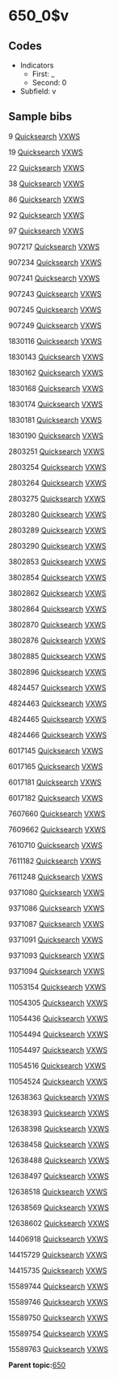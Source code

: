 # 650\_0$v

## Codes

-   Indicators
    -   First: \_
    -   Second: 0
-   Subfield: v

## Sample bibs

9 [Quicksearch](https://search.library.yale.edu/catalog/9) [VXWS](http://prodorbis.library.yale.edu:7014/vxws/GetHoldingsService?bibId=9)

19 [Quicksearch](https://search.library.yale.edu/catalog/19) [VXWS](http://prodorbis.library.yale.edu:7014/vxws/GetHoldingsService?bibId=19)

22 [Quicksearch](https://search.library.yale.edu/catalog/22) [VXWS](http://prodorbis.library.yale.edu:7014/vxws/GetHoldingsService?bibId=22)

38 [Quicksearch](https://search.library.yale.edu/catalog/38) [VXWS](http://prodorbis.library.yale.edu:7014/vxws/GetHoldingsService?bibId=38)

86 [Quicksearch](https://search.library.yale.edu/catalog/86) [VXWS](http://prodorbis.library.yale.edu:7014/vxws/GetHoldingsService?bibId=86)

92 [Quicksearch](https://search.library.yale.edu/catalog/92) [VXWS](http://prodorbis.library.yale.edu:7014/vxws/GetHoldingsService?bibId=92)

97 [Quicksearch](https://search.library.yale.edu/catalog/97) [VXWS](http://prodorbis.library.yale.edu:7014/vxws/GetHoldingsService?bibId=97)

907217 [Quicksearch](https://search.library.yale.edu/catalog/907217) [VXWS](http://prodorbis.library.yale.edu:7014/vxws/GetHoldingsService?bibId=907217)

907234 [Quicksearch](https://search.library.yale.edu/catalog/907234) [VXWS](http://prodorbis.library.yale.edu:7014/vxws/GetHoldingsService?bibId=907234)

907241 [Quicksearch](https://search.library.yale.edu/catalog/907241) [VXWS](http://prodorbis.library.yale.edu:7014/vxws/GetHoldingsService?bibId=907241)

907243 [Quicksearch](https://search.library.yale.edu/catalog/907243) [VXWS](http://prodorbis.library.yale.edu:7014/vxws/GetHoldingsService?bibId=907243)

907245 [Quicksearch](https://search.library.yale.edu/catalog/907245) [VXWS](http://prodorbis.library.yale.edu:7014/vxws/GetHoldingsService?bibId=907245)

907249 [Quicksearch](https://search.library.yale.edu/catalog/907249) [VXWS](http://prodorbis.library.yale.edu:7014/vxws/GetHoldingsService?bibId=907249)

1830116 [Quicksearch](https://search.library.yale.edu/catalog/1830116) [VXWS](http://prodorbis.library.yale.edu:7014/vxws/GetHoldingsService?bibId=1830116)

1830143 [Quicksearch](https://search.library.yale.edu/catalog/1830143) [VXWS](http://prodorbis.library.yale.edu:7014/vxws/GetHoldingsService?bibId=1830143)

1830162 [Quicksearch](https://search.library.yale.edu/catalog/1830162) [VXWS](http://prodorbis.library.yale.edu:7014/vxws/GetHoldingsService?bibId=1830162)

1830168 [Quicksearch](https://search.library.yale.edu/catalog/1830168) [VXWS](http://prodorbis.library.yale.edu:7014/vxws/GetHoldingsService?bibId=1830168)

1830174 [Quicksearch](https://search.library.yale.edu/catalog/1830174) [VXWS](http://prodorbis.library.yale.edu:7014/vxws/GetHoldingsService?bibId=1830174)

1830181 [Quicksearch](https://search.library.yale.edu/catalog/1830181) [VXWS](http://prodorbis.library.yale.edu:7014/vxws/GetHoldingsService?bibId=1830181)

1830190 [Quicksearch](https://search.library.yale.edu/catalog/1830190) [VXWS](http://prodorbis.library.yale.edu:7014/vxws/GetHoldingsService?bibId=1830190)

2803251 [Quicksearch](https://search.library.yale.edu/catalog/2803251) [VXWS](http://prodorbis.library.yale.edu:7014/vxws/GetHoldingsService?bibId=2803251)

2803254 [Quicksearch](https://search.library.yale.edu/catalog/2803254) [VXWS](http://prodorbis.library.yale.edu:7014/vxws/GetHoldingsService?bibId=2803254)

2803264 [Quicksearch](https://search.library.yale.edu/catalog/2803264) [VXWS](http://prodorbis.library.yale.edu:7014/vxws/GetHoldingsService?bibId=2803264)

2803275 [Quicksearch](https://search.library.yale.edu/catalog/2803275) [VXWS](http://prodorbis.library.yale.edu:7014/vxws/GetHoldingsService?bibId=2803275)

2803280 [Quicksearch](https://search.library.yale.edu/catalog/2803280) [VXWS](http://prodorbis.library.yale.edu:7014/vxws/GetHoldingsService?bibId=2803280)

2803289 [Quicksearch](https://search.library.yale.edu/catalog/2803289) [VXWS](http://prodorbis.library.yale.edu:7014/vxws/GetHoldingsService?bibId=2803289)

2803290 [Quicksearch](https://search.library.yale.edu/catalog/2803290) [VXWS](http://prodorbis.library.yale.edu:7014/vxws/GetHoldingsService?bibId=2803290)

3802853 [Quicksearch](https://search.library.yale.edu/catalog/3802853) [VXWS](http://prodorbis.library.yale.edu:7014/vxws/GetHoldingsService?bibId=3802853)

3802854 [Quicksearch](https://search.library.yale.edu/catalog/3802854) [VXWS](http://prodorbis.library.yale.edu:7014/vxws/GetHoldingsService?bibId=3802854)

3802862 [Quicksearch](https://search.library.yale.edu/catalog/3802862) [VXWS](http://prodorbis.library.yale.edu:7014/vxws/GetHoldingsService?bibId=3802862)

3802864 [Quicksearch](https://search.library.yale.edu/catalog/3802864) [VXWS](http://prodorbis.library.yale.edu:7014/vxws/GetHoldingsService?bibId=3802864)

3802870 [Quicksearch](https://search.library.yale.edu/catalog/3802870) [VXWS](http://prodorbis.library.yale.edu:7014/vxws/GetHoldingsService?bibId=3802870)

3802876 [Quicksearch](https://search.library.yale.edu/catalog/3802876) [VXWS](http://prodorbis.library.yale.edu:7014/vxws/GetHoldingsService?bibId=3802876)

3802885 [Quicksearch](https://search.library.yale.edu/catalog/3802885) [VXWS](http://prodorbis.library.yale.edu:7014/vxws/GetHoldingsService?bibId=3802885)

3802896 [Quicksearch](https://search.library.yale.edu/catalog/3802896) [VXWS](http://prodorbis.library.yale.edu:7014/vxws/GetHoldingsService?bibId=3802896)

4824457 [Quicksearch](https://search.library.yale.edu/catalog/4824457) [VXWS](http://prodorbis.library.yale.edu:7014/vxws/GetHoldingsService?bibId=4824457)

4824463 [Quicksearch](https://search.library.yale.edu/catalog/4824463) [VXWS](http://prodorbis.library.yale.edu:7014/vxws/GetHoldingsService?bibId=4824463)

4824465 [Quicksearch](https://search.library.yale.edu/catalog/4824465) [VXWS](http://prodorbis.library.yale.edu:7014/vxws/GetHoldingsService?bibId=4824465)

4824466 [Quicksearch](https://search.library.yale.edu/catalog/4824466) [VXWS](http://prodorbis.library.yale.edu:7014/vxws/GetHoldingsService?bibId=4824466)

6017145 [Quicksearch](https://search.library.yale.edu/catalog/6017145) [VXWS](http://prodorbis.library.yale.edu:7014/vxws/GetHoldingsService?bibId=6017145)

6017165 [Quicksearch](https://search.library.yale.edu/catalog/6017165) [VXWS](http://prodorbis.library.yale.edu:7014/vxws/GetHoldingsService?bibId=6017165)

6017181 [Quicksearch](https://search.library.yale.edu/catalog/6017181) [VXWS](http://prodorbis.library.yale.edu:7014/vxws/GetHoldingsService?bibId=6017181)

6017182 [Quicksearch](https://search.library.yale.edu/catalog/6017182) [VXWS](http://prodorbis.library.yale.edu:7014/vxws/GetHoldingsService?bibId=6017182)

7607660 [Quicksearch](https://search.library.yale.edu/catalog/7607660) [VXWS](http://prodorbis.library.yale.edu:7014/vxws/GetHoldingsService?bibId=7607660)

7609662 [Quicksearch](https://search.library.yale.edu/catalog/7609662) [VXWS](http://prodorbis.library.yale.edu:7014/vxws/GetHoldingsService?bibId=7609662)

7610710 [Quicksearch](https://search.library.yale.edu/catalog/7610710) [VXWS](http://prodorbis.library.yale.edu:7014/vxws/GetHoldingsService?bibId=7610710)

7611182 [Quicksearch](https://search.library.yale.edu/catalog/7611182) [VXWS](http://prodorbis.library.yale.edu:7014/vxws/GetHoldingsService?bibId=7611182)

7611248 [Quicksearch](https://search.library.yale.edu/catalog/7611248) [VXWS](http://prodorbis.library.yale.edu:7014/vxws/GetHoldingsService?bibId=7611248)

9371080 [Quicksearch](https://search.library.yale.edu/catalog/9371080) [VXWS](http://prodorbis.library.yale.edu:7014/vxws/GetHoldingsService?bibId=9371080)

9371086 [Quicksearch](https://search.library.yale.edu/catalog/9371086) [VXWS](http://prodorbis.library.yale.edu:7014/vxws/GetHoldingsService?bibId=9371086)

9371087 [Quicksearch](https://search.library.yale.edu/catalog/9371087) [VXWS](http://prodorbis.library.yale.edu:7014/vxws/GetHoldingsService?bibId=9371087)

9371091 [Quicksearch](https://search.library.yale.edu/catalog/9371091) [VXWS](http://prodorbis.library.yale.edu:7014/vxws/GetHoldingsService?bibId=9371091)

9371093 [Quicksearch](https://search.library.yale.edu/catalog/9371093) [VXWS](http://prodorbis.library.yale.edu:7014/vxws/GetHoldingsService?bibId=9371093)

9371094 [Quicksearch](https://search.library.yale.edu/catalog/9371094) [VXWS](http://prodorbis.library.yale.edu:7014/vxws/GetHoldingsService?bibId=9371094)

11053154 [Quicksearch](https://search.library.yale.edu/catalog/11053154) [VXWS](http://prodorbis.library.yale.edu:7014/vxws/GetHoldingsService?bibId=11053154)

11054305 [Quicksearch](https://search.library.yale.edu/catalog/11054305) [VXWS](http://prodorbis.library.yale.edu:7014/vxws/GetHoldingsService?bibId=11054305)

11054436 [Quicksearch](https://search.library.yale.edu/catalog/11054436) [VXWS](http://prodorbis.library.yale.edu:7014/vxws/GetHoldingsService?bibId=11054436)

11054494 [Quicksearch](https://search.library.yale.edu/catalog/11054494) [VXWS](http://prodorbis.library.yale.edu:7014/vxws/GetHoldingsService?bibId=11054494)

11054497 [Quicksearch](https://search.library.yale.edu/catalog/11054497) [VXWS](http://prodorbis.library.yale.edu:7014/vxws/GetHoldingsService?bibId=11054497)

11054516 [Quicksearch](https://search.library.yale.edu/catalog/11054516) [VXWS](http://prodorbis.library.yale.edu:7014/vxws/GetHoldingsService?bibId=11054516)

11054524 [Quicksearch](https://search.library.yale.edu/catalog/11054524) [VXWS](http://prodorbis.library.yale.edu:7014/vxws/GetHoldingsService?bibId=11054524)

12638363 [Quicksearch](https://search.library.yale.edu/catalog/12638363) [VXWS](http://prodorbis.library.yale.edu:7014/vxws/GetHoldingsService?bibId=12638363)

12638393 [Quicksearch](https://search.library.yale.edu/catalog/12638393) [VXWS](http://prodorbis.library.yale.edu:7014/vxws/GetHoldingsService?bibId=12638393)

12638398 [Quicksearch](https://search.library.yale.edu/catalog/12638398) [VXWS](http://prodorbis.library.yale.edu:7014/vxws/GetHoldingsService?bibId=12638398)

12638458 [Quicksearch](https://search.library.yale.edu/catalog/12638458) [VXWS](http://prodorbis.library.yale.edu:7014/vxws/GetHoldingsService?bibId=12638458)

12638488 [Quicksearch](https://search.library.yale.edu/catalog/12638488) [VXWS](http://prodorbis.library.yale.edu:7014/vxws/GetHoldingsService?bibId=12638488)

12638497 [Quicksearch](https://search.library.yale.edu/catalog/12638497) [VXWS](http://prodorbis.library.yale.edu:7014/vxws/GetHoldingsService?bibId=12638497)

12638518 [Quicksearch](https://search.library.yale.edu/catalog/12638518) [VXWS](http://prodorbis.library.yale.edu:7014/vxws/GetHoldingsService?bibId=12638518)

12638569 [Quicksearch](https://search.library.yale.edu/catalog/12638569) [VXWS](http://prodorbis.library.yale.edu:7014/vxws/GetHoldingsService?bibId=12638569)

12638602 [Quicksearch](https://search.library.yale.edu/catalog/12638602) [VXWS](http://prodorbis.library.yale.edu:7014/vxws/GetHoldingsService?bibId=12638602)

14406918 [Quicksearch](https://search.library.yale.edu/catalog/14406918) [VXWS](http://prodorbis.library.yale.edu:7014/vxws/GetHoldingsService?bibId=14406918)

14415729 [Quicksearch](https://search.library.yale.edu/catalog/14415729) [VXWS](http://prodorbis.library.yale.edu:7014/vxws/GetHoldingsService?bibId=14415729)

14415735 [Quicksearch](https://search.library.yale.edu/catalog/14415735) [VXWS](http://prodorbis.library.yale.edu:7014/vxws/GetHoldingsService?bibId=14415735)

15589744 [Quicksearch](https://search.library.yale.edu/catalog/15589744) [VXWS](http://prodorbis.library.yale.edu:7014/vxws/GetHoldingsService?bibId=15589744)

15589746 [Quicksearch](https://search.library.yale.edu/catalog/15589746) [VXWS](http://prodorbis.library.yale.edu:7014/vxws/GetHoldingsService?bibId=15589746)

15589750 [Quicksearch](https://search.library.yale.edu/catalog/15589750) [VXWS](http://prodorbis.library.yale.edu:7014/vxws/GetHoldingsService?bibId=15589750)

15589754 [Quicksearch](https://search.library.yale.edu/catalog/15589754) [VXWS](http://prodorbis.library.yale.edu:7014/vxws/GetHoldingsService?bibId=15589754)

15589763 [Quicksearch](https://search.library.yale.edu/catalog/15589763) [VXWS](http://prodorbis.library.yale.edu:7014/vxws/GetHoldingsService?bibId=15589763)

**Parent topic:**[650](../../tags/650/650.md)

